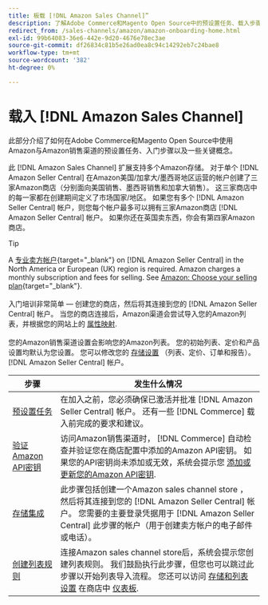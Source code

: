 ```yaml
---
title: 板载 [!DNL Amazon Sales Channel]”
description: 了解Adobe Commerce和Magento Open Source中的预设置任务、载入步骤以及Amazon如何与AmazonSales Channel配合使用。
redirect_from: /sales-channels/amazon/amazon-onboarding-home.html
exl-id: 99b64083-36e6-442e-9d20-4676e78ec3ae
source-git-commit: df26834c81b5e26ad0ea8c94c14292eb7c24bae8
workflow-type: tm+mt
source-wordcount: '382'
ht-degree: 0%

---
```


# 载入 [!DNL Amazon Sales Channel]

此部分介绍了如何在Adobe Commerce和Magento Open Source中使用Amazon与Amazon销售渠道的预设置任务、入门步骤以及一些关键概念。

此 [!DNL Amazon Sales Channel] 扩展支持多个Amazon存储。 对于单个 [!DNL Amazon Seller Central] 在Amazon美国/加拿大/墨西哥地区运营的帐户创建了三家Amazon商店（分别面向美国销售、墨西哥销售和加拿大销售）。 这三家商店中的每一家都在创建期间定义了市场国家/地区。 如果您有多个 [!DNL Amazon Seller Central] 帐户，则您每个帐户最多可以拥有三家Amazon商店 [!DNL Amazon Seller Central] 帐户。 如果你还在英国卖东西，你会有第四家Amazon商店。

>[!TIP]
>
>A [专业卖方帐户](https://sell.amazon.com/){target="_blank"} on [!DNL Amazon Seller Central] in the North America or European (UK) region is required. Amazon charges a monthly subscription and fees for selling. See [Amazon: Choose your selling plan](https://sell.amazon.com/pricing.html){target="_blank"}.<br><br>
>入门培训非常简单 — 创建您的商店，然后将其连接到您的 [!DNL Amazon Seller Central] 帐户。
>当您的商店连接后，Amazon渠道会尝试导入您的Amazon列表，并根据您的网站上的 [属性映射](./attributes-view.md).<br><br>
>您的Amazon销售渠道设置会影响您的Amazon列表。 您的初始列表、定价和产品设置均默认为您设置。 您可以修改您的 [存储设置](./ob-store-review.md) （列表、定价、订单和报告）。 [!DNL Amazon Seller Central] 帐户。

| 步骤 | 发生什么情况 |
|--- |--- |
| [预设置任务](./amazon-pre-setup-tasks.md) | 在加入之前，您必须确保已激活并批准 [!DNL Amazon Seller Central] 帐户。 还有一些 [!DNL Commerce] 载入前完成的要求和建议。 |
| [验证Amazon API密钥](./amazon-verify-api-key.md) | 访问Amazon销售渠道时， [!DNL Commerce] 自动检查并验证您在商店配置中添加的Amazon API密钥。 如果您的API密钥尚未添加或无效，系统会提示您 [添加或更新您的Amazon API密钥](./amazon-verify-api-key.md). |
| [存储集成](./store-integration.md) | 此步骤包括创建一个Amazon sales channel store ，然后将其连接到您的 [!DNL Amazon Seller Central] 帐户。 您需要的主要登录凭据用于 [!DNL Amazon Seller Central] 此步骤的帐户（用于创建卖方帐户的电子邮件或电话）。 |
| [创建列表规则](./ob-create-listing-rule.md) | 连接Amazon sales channel store后，系统会提示您创建列表规则。 我们鼓励执行此步骤，但您也可以跳过此步骤以开始列表导入流程。 您还可以访问 [存储和列表设置](./ob-store-review.md) 在商店中 [仪表板](./amazon-store-dashboard.md). |
